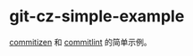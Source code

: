 # git-cz-simple-example

[commitizen](https://github.com/commitizen/cz-cli) 和 [commitlint](https://github.com/marionebl/commitlint) 的简单示例。